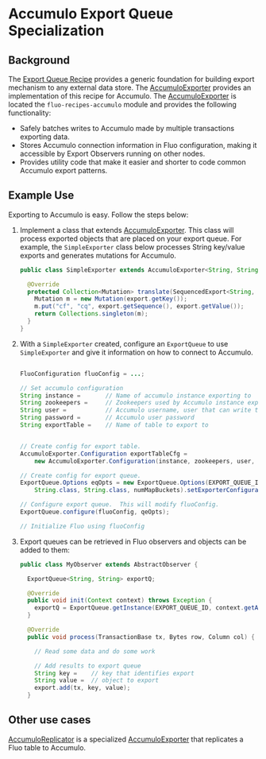 # Accumulo Export Queue Specialization

## Background

The [Export Queue Recipe][1] provides a generic foundation for building export mechanism to any
external data store. The [AccumuloExporter] provides an implementation of this recipe for
Accumulo. The [AccumuloExporter] is located the `fluo-recipes-accumulo` module and provides the
following functionality:

 * Safely batches writes to Accumulo made by multiple transactions exporting data.
 * Stores Accumulo connection information in Fluo configuration, making it accessible by Export
   Observers running on other nodes.
 * Provides utility code that make it easier and shorter to code common Accumulo export patterns.

## Example Use

Exporting to Accumulo is easy. Follow the steps below:

1. Implement a class that extends [AccumuloExporter].  This class will process exported objects that
   are placed on your export queue. For example, the `SimpleExporter` class below processes String
   key/value exports and generates mutations for Accumulo.

    ```java
    public class SimpleExporter extends AccumuloExporter<String, String> {

      @Override
      protected Collection<Mutation> translate(SequencedExport<String, String> export) {
        Mutation m = new Mutation(export.getKey());
        m.put("cf", "cq", export.getSequence(), export.getValue());
        return Collections.singleton(m);
      }
    }
    ```

2. With a `SimpleExporter` created, configure an `ExportQueue` to use `SimpleExporter` and
   give it information on how to connect to Accumulo. 

    ```java

    FluoConfiguration fluoConfig = ...;

    // Set accumulo configuration
    String instance =       // Name of accumulo instance exporting to
    String zookeepers =     // Zookeepers used by Accumulo instance exporting to
    String user =           // Accumulo username, user that can write to exportTable
    String password =       // Accumulo user password
    String exportTable =    // Name of table to export to


    // Create config for export table.
    AccumuloExporter.Configuration exportTableCfg =
        new AccumuloExporter.Configuration(instance, zookeepers, user, password, exportTable);

    // Create config for export queue.
    ExportQueue.Options eqOpts = new ExportQueue.Options(EXPORT_QUEUE_ID, SimpleExporter.class,
        String.class, String.class, numMapBuckets).setExporterConfiguration(exportTableCfg);

    // Configure export queue.  This will modify fluoConfig.
    ExportQueue.configure(fluoConfig, qeOpts);

    // Initialize Fluo using fluoConfig
    ```

3.  Export queues can be retrieved in Fluo observers and objects can be added to them:

    ```java
    public class MyObserver extends AbstractObserver {

      ExportQueue<String, String> exportQ;

      @Override
      public void init(Context context) throws Exception {
        exportQ = ExportQueue.getInstance(EXPORT_QUEUE_ID, context.getAppConfiguration());
      }

      @Override
      public void process(TransactionBase tx, Bytes row, Column col) {

        // Read some data and do some work

        // Add results to export queue
        String key =    // key that identifies export
        String value =  // object to export
        export.add(tx, key, value);
      }
    ```

## Other use cases

[AccumuloReplicator] is a specialized [AccumuloExporter] that replicates a Fluo table to Accumulo.

[1]: export-queue.md
[AccumuloExporter]: ../modules/accumulo/src/main/java/org/apache/fluo/recipes/accumulo/export/AccumuloExporter.java
[AccumuloReplicator]: ../modules/accumulo/src/main/java/org/apache/fluo/recipes/accumulo/export/DifferenceExport.java

